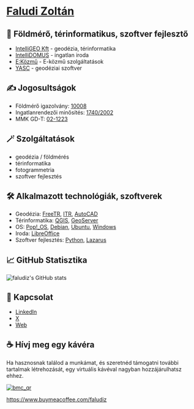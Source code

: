 # [Faludi Zoltán](https://github.com/faludiz?tab=repositories)

## 🚀 Földmérő, térinformatikus, szoftver fejlesztő

- [IntelliGEO Kft](https://intelligeo.hu) - geodézia, térinformatika
- [IntelliDOMUS](https://intellidomus.hu) - ingatlan iroda
- [E:Közmű](https://ekozmu.hu) - E-közmű szolgáltatások
- [YASC](https://yasc.hu) - geodéziai szoftver

## ✍️ Jogosultságok

- Földmérő igazolvány: [10008](https://geoszaki-portal.eing.foldhivatal.hu/szakertok/3d352309-c5f0-4327-94b2-a9d0da390be1)
- Ingatlanrendezői minősítés: [1740/2002](https://geoszaki-portal.eing.foldhivatal.hu/szakertok/3d352309-c5f0-4327-94b2-a9d0da390be1)
- MMK GD-T: [02-1223](https://www.mmk.hu/nevjegyzek?id=54947)

## 🪄 Szolgáltatások

- geodézia / földmérés
- térinformatika
- fotogrammetria
- szoftver fejlesztés

## 🛠 Alkalmazott technológiák, szoftverek

- Geodézia: [FreeTR](https://freetr.hu), [ITR](http://www.itr.hu/), [AutoCAD](https://www.autodesk.com/products/autocad/overview)
- Térinformatika: [QGIS](https://qgis.org), [GeoServer](https://geoserver.org/)
- OS: [Pop!_OS](https://pop.system76.com/), [Debian](https://debian.org), [Ubuntu](https://ubuntu.com), [Windows](https://www.microsoft.com/windows/)
- Iroda: [LibreOffice](https://libreoffice.org)
- Szoftver fejlesztés: [Python](https://www.python.org/), [Lazarus](https://www.lazarus-ide.org/)

## 📈 GitHub Statisztika

![faludiz's GitHub stats](https://github-readme-stats.vercel.app/api?username=faludiz&show_icons=true&theme=radical)

## 🔗 Kapcsolat

- [LinkedIn](https://www.linkedin.com/in/zoltanfaludi/)
- [X](https://x.com/faludizo)
- [Web](https://zoltan.faludi.info)

## ☕ Hívj meg egy kávéra

Ha hasznosnak találod a munkámat, és szeretnéd támogatni további tartalmak létrehozását, egy virtuális kávéval nagyban hozzájárulhatsz ehhez.

[![bmc_qr](https://i.imgur.com/iR8hSA1b.png)](https://www.buymeacoffee.com/faludiz)

https://www.buymeacoffee.com/faludiz

<!---
faludiz/faludiz is a ✨ special ✨ repository because its `README.md` (this file) appears on your GitHub profile.
You can click the Preview link to take a look at your changes.
--->
